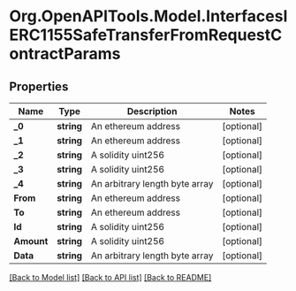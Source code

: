 # Org.OpenAPITools.Model.InterfacesIERC1155SafeTransferFromRequestContractParams

## Properties

Name | Type | Description | Notes
------------ | ------------- | ------------- | -------------
**_0** | **string** | An ethereum address | [optional] 
**_1** | **string** | An ethereum address | [optional] 
**_2** | **string** | A solidity uint256 | [optional] 
**_3** | **string** | A solidity uint256 | [optional] 
**_4** | **string** | An arbitrary length byte array | [optional] 
**From** | **string** | An ethereum address | [optional] 
**To** | **string** | An ethereum address | [optional] 
**Id** | **string** | A solidity uint256 | [optional] 
**Amount** | **string** | A solidity uint256 | [optional] 
**Data** | **string** | An arbitrary length byte array | [optional] 

[[Back to Model list]](../README.md#documentation-for-models) [[Back to API list]](../README.md#documentation-for-api-endpoints) [[Back to README]](../README.md)

